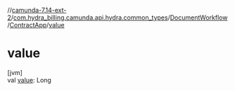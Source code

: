 //[camunda-7.14-ext-2](../../../../index.md)/[com.hydra_billing.camunda.api.hydra.common_types](../../index.md)/[DocumentWorkflow](../index.md)/[ContractApp](index.md)/[value](value.md)

# value

[jvm]\
val [value](value.md): Long
